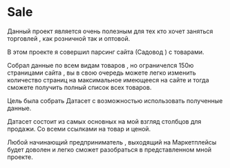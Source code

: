 # Sale

Данный проект является очень полезным для тех кто хочет заняться торговлей , как розничной так и оптовой.

В этом проекте я совершил парсинг сайта (Садовод ) с товарами.

Собрал данные по всем видам товаров , но ограничелся 150ю страницами сайта , вы в свою очередь можете легко изменить количество страниц на максимальное имеющееся на сайте и тогда сможете получить полный список всех товаров.

Цель была собрать Датасет с возможностью использовать полученные данные.

Датасет состоит из самых основных на мой взгляд столбцов для продажи. Со всеми ссылками на товар и ценой.

Любой начинающий предприниматель , выходящий на Маркетплейсы будет доволен и легко сможет разобраться в представленном мной проекте.

